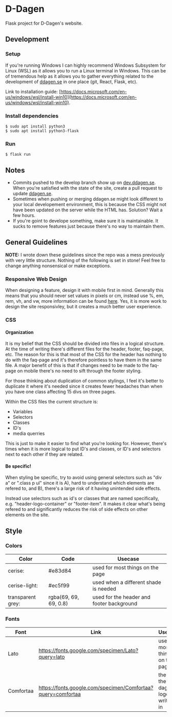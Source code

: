 # D-Dagen
Flask project for D-Dagen's website.

## Development

### Setup
If you're running Windows I can highly recommend Windows Subsystem for Linux (WSL) as it allows you
to run a Linux terminal in Windows. This can be of tremendous help as it allows you to gather
everything related to the development of [ddagen.se](https://ddagen.se/) in one place (git, React, Flask, etc).

Link to installation  guide: [https://docs.microsoft.com/en-us/windows/wsl/install-win10](https://docs.microsoft.com/en-us/windows/wsl/install-win10).

### Install dependencies

```
$ sudo apt install python3
$ sudo apt install python3-flask
```

### Run

```
$ flask run
```

## Notes
* Commits pushed to the develop branch show up on [dev.ddagen.se](https://dev.ddagen.se/).
When you're satisfied with the state of the site, create a pull request to update [ddagen.se](https://ddagen.se).
* Sometimes when pushing or merging ddagen.se might look different to your local developement 
environment, this is because the CSS might not have been updated on the server while the HTML has.
Solution? Wait a few hours.
* If you're goint to develope something, make sure it is maintainable. It sucks to remove features
just because there's no way to maintain them.

## General Guidelines

**NOTE:** I wrote down these guidelines since the repo was a mess previously with very little 
structure. Nothing of the following is set in stone! Feel free to change anything nonsensical or 
make exceptions.

### Responsive Web Design
When designing a feature, design it with mobile first in mind.
Generally this means that you should never set values in pixels or cm, instead use %, em, rem,
vh, and vw, more information can be found [here](https://www.w3schools.com/CSSref/css_units.asp).
Yes, it is more work to design the site responsivley, but it creates a much better user experience.

### CSS

#### Organization
It is my belief that the CSS should be divided into files in a logical structure. At the time of
writing there's different files for the header, footer, faq-page, etc. The reason for this is that
most of the CSS for the header has nothing to do with the faq-page and it's therefore pointless to
have them in the same file. A major benefit of this is that if changes need to be made to the
faq-page on mobile there's no need to sift through the footer styling. 

For those thinking about duplication of common stylings, I feel it's better to duplicate it where
it's needed since it creates fewer headaches than when you have one class affecting 15 divs on
three pages.

Within the CSS files the current structure is:
* Variables
* Selectors
* Classes
* ID's
* media querries

This is just to make it easier to find what you're looking for. However, there's times when it is
more logical to put ID's and classes, or ID's and selectors next to each other if they are
related.

#### Be specific! 
When styling be specific, try to avoid using general selectors such as "div a" or ".class p ul" 
since it is A), hard to understand which elements are refered to, and B), there's a large risk of it
having unintended side effects. 

Instead use selectors such as id's or classes that are named specifically, e.g. "header-logo-container" 
or "footer-item". It makes it clear what's being refered to and significantly reduces the risk of 
side effects on other elements on the site.

## Style

### Colors
| Color             | Code                  | Usecase                                   |
| ----------------- | --------------------- | ----------------------------------------- |
| cerise:           | #e83d84               | used for most things on the page          |
| cerise-light:     | #ec5f99               | used when a different shade is needed     |
| transparent grey: | rgba(69, 69, 69, 0.8) | used for the header and footer background |

### Fonts
| Font      | Link                                                        | Usecase                                 |
| --------- | ----------------------------------------------------------- | --------------------------------------- |
| Lato      | https://fonts.google.com/specimen/Lato?query=lato           | used for most things on the page        |
| Comfortaa | https://fonts.google.com/specimen/Comfortaa?query=comfortaa | the font the d-dagen logo is written in |

